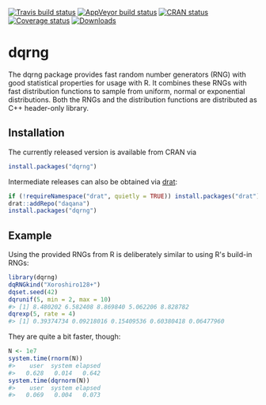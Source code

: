 
<!-- README.md is generated from README.Rmd. Please edit that file -->
[![Travis build status](https://travis-ci.org/daqana/dqrng.svg?branch=master)](https://travis-ci.org/daqana/dqrng) [![AppVeyor build status](https://ci.appveyor.com/api/projects/status/github/daqana/dqrng?branch=master&svg=true)](https://ci.appveyor.com/project/rstub/dqrng) [![CRAN status](https://www.r-pkg.org/badges/version/dqrng)](https://cran.r-project.org/package=dqrng) [![Coverage status](https://codecov.io/gh/daqana/dqrng/branch/master/graph/badge.svg)](https://codecov.io/github/daqana/dqrng?branch=master) [![Downloads](http://cranlogs.r-pkg.org/badges/dqrng?color=brightgreen)](http://www.r-pkg.org/pkg/dqrng)

dqrng
=====

The dqrng package provides fast random number generators (RNG) with good statistical properties for usage with R. It combines these RNGs with fast distribution functions to sample from uniform, normal or exponential distributions. Both the RNGs and the distribution functions are distributed as C++ header-only library.

Installation
------------

The currently released version is available from CRAN via

``` r
install.packages("dqrng")
```

Intermediate releases can also be obtained via [drat](https://cran.r-project.org/package=drat):

``` r
if (!requireNamespace("drat", quietly = TRUE)) install.packages("drat")
drat::addRepo("daqana")
install.packages("dqrng")
```

Example
-------

Using the provided RNGs from R is deliberately similar to using R's build-in RNGs:

``` r
library(dqrng)
dqRNGkind("Xoroshiro128+")
dqset.seed(42)
dqrunif(5, min = 2, max = 10)
#> [1] 8.480202 6.582408 8.869840 5.062206 8.828782
dqrexp(5, rate = 4)
#> [1] 0.39374734 0.09218016 0.15409536 0.60380418 0.06477960
```

They are quite a bit faster, though:

``` r
N <- 1e7
system.time(rnorm(N))
#>    user  system elapsed 
#>   0.628   0.014   0.642
system.time(dqrnorm(N))
#>    user  system elapsed 
#>   0.069   0.004   0.073
```
